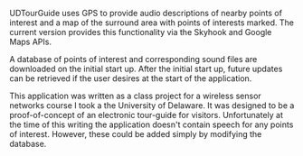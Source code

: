 UDTourGuide uses GPS to provide audio descriptions of nearby points of interest and a map of the surround area with points of interests marked. The current version provides this functionality via the Skyhook and Google Maps APIs.

A database of points of interest and corresponding sound files are downloaded on the initial start up. After the initial start up, future updates can be retrieved if the user desires at the start of the application.

This application was written as a class project for a wireless sensor networks course I took a the University of Delaware. It was designed to be a proof-of-concept of an electronic tour-guide for visitors. Unfortunately at the time of this writing the application doesn't contain speech for any points of interest. However, these could be added simply by modifying the database.
